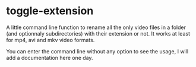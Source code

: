 # toggle-extension

A little command line function to rename all the only video files in a folder (and optionnaly subdirectories) with their extension or not.
It works at least for mp4, avi and mkv video formats.

You can enter the command line without any option to see the usage, I will add a documentation here one day.
